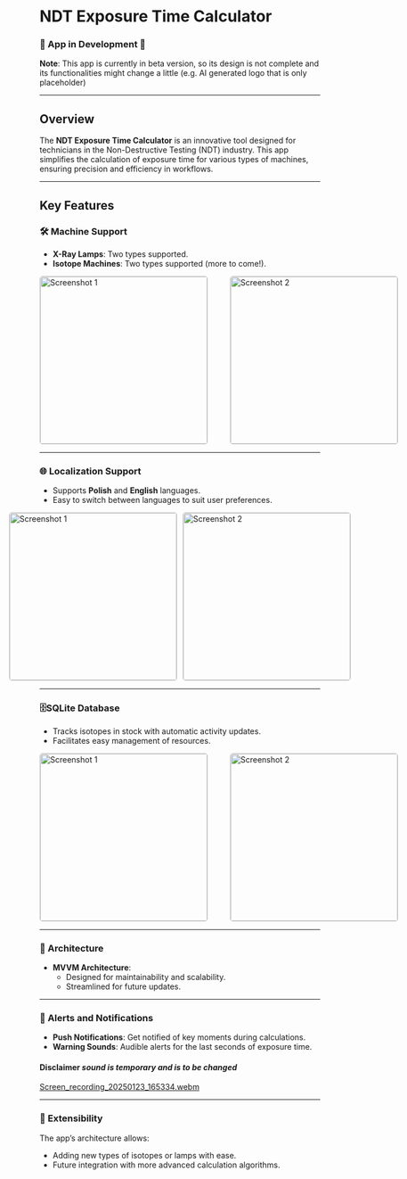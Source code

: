 # NDT Exposure Time Calculator  

### 🚧 App in Development 🚧  
**Note**: This app is currently in beta version, so its design is not complete and its functionalities might change a little (e.g. AI generated logo that is only placeholder)

---

## Overview  

The **NDT Exposure Time Calculator** is an innovative tool designed for technicians in the Non-Destructive Testing (NDT) industry. This app simplifies the calculation of exposure time for various types of machines, ensuring precision and efficiency in workflows.  

---

## Key Features  

### 🛠 Machine Support  
- **X-Ray Lamps**: Two types supported.  
- **Isotope Machines**: Two types supported (more to come!).  

<div style="display: flex; gap: 40px;">
    <img src="https://github.com/user-attachments/assets/72b87e18-821d-44c3-9f3b-08a0d774d718" 
         alt="Screenshot 1" 
         style="width: 300px; height: auto; border: 1px solid #ccc; border-radius: 5px;">
    <img src="https://github.com/user-attachments/assets/6fc1c525-b1cb-403a-a0a2-546a7a12d51b" 
         alt="Screenshot 2" 
         style="width: 300px; height: auto; border: 1px solid #ccc; border-radius: 5px;">
</div>

---

### 🌐 Localization Support  
- Supports **Polish** and **English** languages.  
- Easy to switch between languages to suit user preferences.  

<div style="display: flex; gap: 10px; justify-content: center;">
    <img src="https://github.com/user-attachments/assets/96a6ecfb-e6c4-447a-8bc1-3a2886eade7a" 
         alt="Screenshot 1" 
         style="width: 300px; height: auto; border: 1px solid #ccc; border-radius: 5px;">
    <img src="https://github.com/user-attachments/assets/5900638b-4466-48bb-a5f4-95944236c85a" 
         alt="Screenshot 2" 
         style="width: 300px; height: auto; border: 1px solid #ccc; border-radius: 5px;">
</div>


---

### 🗄️SQLite Database
  - Tracks isotopes in stock with automatic activity updates.  
  - Facilitates easy management of resources.  

<div style="display: flex; gap: 40px;">
    <img src="https://github.com/user-attachments/assets/7f0955f8-a16b-496c-808c-4c01b3c9c03f" 
         alt="Screenshot 1" 
         style="width: 300px; height: auto; border: 1px solid #ccc; border-radius: 5px;">
    <img src="https://github.com/user-attachments/assets/e8df15d9-54ab-4c87-a09c-1d6638e02196" 
         alt="Screenshot 2" 
         style="width: 300px; height: auto; border: 1px solid #ccc; border-radius: 5px;">
</div>

---

### 📱 Architecture  
- **MVVM Architecture**:  
  - Designed for maintainability and scalability.  
  - Streamlined for future updates.  

---

### 🔔 Alerts and Notifications  
- **Push Notifications**: Get notified of key moments during calculations.  
- **Warning Sounds**: Audible alerts for the last seconds of exposure time.
#### Disclaimer *sound is temporary and is to be changed*

[Screen_recording_20250123_165334.webm](https://github.com/user-attachments/assets/86f2fd51-c315-436e-8035-4746484dfd6e)


---

### 🚀 Extensibility  
The app’s architecture allows:  
- Adding new types of isotopes or lamps with ease.  
- Future integration with more advanced calculation algorithms.  
